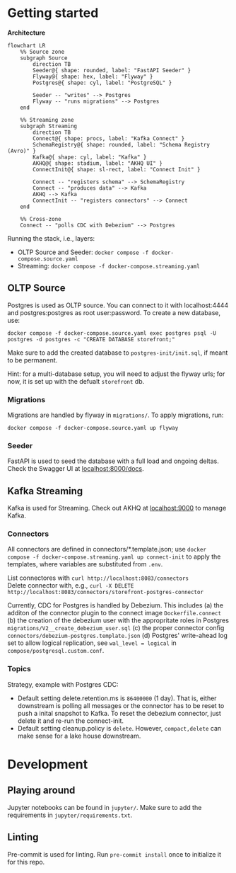 # Getting started

**Architecture**

```mermaid
flowchart LR
    %% Source zone
    subgraph Source
        direction TB
        Seeder@{ shape: rounded, label: "FastAPI Seeder" }
        Flyway@{ shape: hex, label: "Flyway" }
        Postgres@{ shape: cyl, label: "PostgreSQL" }

        Seeder -- "writes" --> Postgres
        Flyway -- "runs migrations" --> Postgres
    end

    %% Streaming zone
    subgraph Streaming
        direction TB
        Connect@{ shape: procs, label: "Kafka Connect" }
        SchemaRegistry@{ shape: rounded, label: "Schema Registry (Avro)" }
        Kafka@{ shape: cyl, label: "Kafka" }
        AKHQ@{ shape: stadium, label: "AKHQ UI" }
        ConnectInit@{ shape: sl-rect, label: "Connect Init" }

        Connect -- "registers schema" --> SchemaRegistry
        Connect -- "produces data" --> Kafka
        AKHQ --> Kafka
        ConnectInit -- "registers connectors" --> Connect
    end

    %% Cross-zone
    Connect -- "polls CDC with Debezium" --> Postgres

```

Running the stack, i.e., layers:

- OLTP Source and Seeder: `docker compose -f docker-compose.source.yaml`
- Streaming: `docker compose -f docker-compose.streaming.yaml`

## OLTP Source

Postgres is used as OLTP source. You can connect to it with localhost:4444 and postgres:postgres as root user:password. To create a new database, use:

`docker compose -f docker-compose.source.yaml exec postgres psql -U postgres -d postgres -c "CREATE DATABASE storefront;"`

Make sure to add the created database to `postgres-init/init.sql`, if meant to be permanent.

Hint: for a multi-database setup, you will need to adjust the flyway urls; for now, it is set up with the defualt `storefront` db.

### Migrations

Migrations are handled by flyway in `migrations/`. To apply migrations, run:

`docker compose -f docker-compose.source.yaml up flyway`

### Seeder

FastAPI is used to seed the database with a full load and ongoing deltas. Check the Swagger UI at [localhost:8000/docs](http://localhost:8000/docs).

## Kafka Streaming

Kafka is used for Streaming. Check out AKHQ at [localhost:9000](http://localhost:9000) to manage Kafka.

### Connectors

All connectors are defined in connectors/\*.template.json; use `docker compose -f docker-compose.streaming.yaml up connect-init` to apply the templates, where variables are substituted from `.env`.

List connectores with `curl http://localhost:8083/connectors` \
Delete connector with, e.g., `curl -X DELETE http://localhost:8083/connectors/storefront-postgres-connector`

Currently, CDC for Postgres is handled by Debezium. This includes (a) the additon of the connector plugin to the connect image `Dockerfile.connect` (b) the creation of the debezium user with the appropritate roles in Postgres `migrations/V2__create_debezium_user.sql` (c) the proper connector config `connectors/debezium-postgres.template.json` (d) Postgres' write-ahead log set to allow logical replication, see `wal_level = logical` in `compose/postgresql.custom.conf`.

### Topics

Strategy, example with Postgres CDC:

- Default setting delete.retention.ms is `86400000` (1 day). That is, either downstream is polling all messages or the connector has to be reset to push a inital snapshot to Kafka. To reset the debezium connector, just delete it and re-run the connect-init.
- Default setting cleanup.policy is `delete`. However, `compact,delete` can make sense for a lake house downstream.

# Development

## Playing around

Jupyter notebooks can be found in `jupyter/`. Make sure to add the requirements in `jupyter/requirements.txt`.

## Linting

Pre-commit is used for linting. Run `pre-commit install` once to initialize it for this repo.
